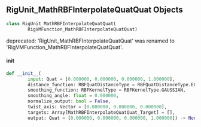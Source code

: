 ## RigUnit_MathRBFInterpolateQuatQuat Objects

```python
class RigUnit_MathRBFInterpolateQuatQuat(
        RigVMFunction_MathRBFInterpolateQuatQuat)
```

deprecated: 'RigUnit_MathRBFInterpolateQuatQuat' was renamed to 'RigVMFunction_MathRBFInterpolateQuatQuat'.

<a id="unreal.RigUnit_MathRBFInterpolateQuatQuat.__init__"></a>

#### __init__

```python
def __init__(
        input: Quat = [0.000000, 0.000000, 0.000000, 1.000000],
        distance_function: RBFQuatDistanceType = RBFQuatDistanceType.EUCLIDEAN,
        smoothing_function: RBFKernelType = RBFKernelType.GAUSSIAN,
        smoothing_angle: float = 0.000000,
        normalize_output: bool = False,
        twist_axis: Vector = [0.000000, 0.000000, 0.000000],
        targets: Array[MathRBFInterpolateQuatQuat_Target] = [],
        output: Quat = [0.000000, 0.000000, 0.000000, 1.000000]) -> None
```

<a id="unreal.MathRBFInterpolateQuatXform_Target"></a>